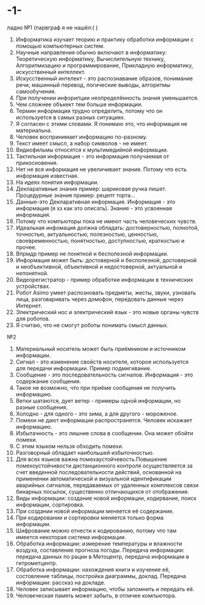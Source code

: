 # -1-
ладно
№1 (парвграф я не нашёл:( )
1. Информатика изучает теорию и практику обработки информации с помощью компьютерных систем.
2. Научные направления обычно включают в информатику: Теоретическую информатику, Вычислительную технику, Алгоритмизацию и программирование, Прикладную информатику, искусственный интеллект.
3. Искусственный интелект - это распознавание образов, понимание речи, машинный перевод, логические выводы, алгоритмы самообучения.
4. При получении инфорипции неопределённость знания уменьшается.
5. Чем сложнее объкект тем больше информации.
6. Термин информации трудно определить, потому что он используется в самых разных ситуациях.
7. Я согласен с этими словами. Я понимаю это, что информация не материальна.
8. Человек воспринимает информацию по-разному.
9. Текст имеет смысл, а набор символов - не имеет.
10. Видиофильмы относятся к мультимедийной информации.
11. Тактильная информация - это информация получаемая от прикосновения.
12. Нет не вся информация не увеличивает знания. Потому что есть информация известная.
13. На идеях понятия информации.
14. Декларативные знания пример: шариковая ручка пишет. Процедурные знания пример: рецепт торта...
15. Данные-это Декларативная информация. Информация - это информация (я хз как это описать). Знания - это усвоенная информация.
16. Потому что компьюторы пока не имеют часть человеческих чувств.
17. Идеальная инфомация должна обладать: достоверностью, полнотой, точностью, актуальностью, полезностью, ценностью, своевременностью, понятностью, доступностью, краткостью и прочее.
18. Впрмдр пример не понятной и бесполезной информации.
19. Информация может быть: достоверной и бесполезной, достоверной и необъективной, объективной и недостоверной, актуальной и непонятной.
20. Видеорегистратор - пример обработки информации в технических устройствах.
21. Робот Asimo умеет распозновать предметы, жесты, звуки, узновать лица, разговаривать через домофон, передовать данные через Интернет.
22. Электрический нос и электрический язык - это новые органы чувств для роботов.
23. Я считаю, что не смогут роботы понимать смысл данных.

№2
1. Материальный носитель может быть приёмником и источником информации.
2. Сигнал - это изменение свойств носителя, которое используется для передачи информации. Пример подмигивание.
3. Сообщение - это последовательность сигналов. Информация - это содержание сообщения.
4. Такое не возможно, что при приёме сообщения не получить информацию.
5. Ветки шатаются, дует ветер - примеры одной информации, но разные сообщения.
6. Холодно - для одного - это зима, а для другого - мороженое.
7. Помехи не дают информации распространятся. Человек искажает информацию.
8. Избытачность - это лишние слова в сообщении. Она может обойти помехи.
9. С этим языком нельзя обходить помехи.
10. Разговорный обладает наибольшей избыточностью.
11. Для всех языков важна помехаустойчевость.Повышение помехоустойчивости дистанционного контроля осуществляется за счет введенной последовательности действий, основанной на применении автоматической и визуальной идентификации аварийных сигналов, передаваемых от удаленных комплексов связи бинарных посылок, существенно отличающихся от отображения.
12. Виды информации: создание новой информации, кодирвание, поиск информации, сортировка.
13. При создании новой информации меняется её содержание.
14. При кодировании и сортировки меняется только форма информации.
15. Шифрование можно отнести к кодированию, потому что там имеется некоторая система информации.
16. Обработка информации: измерение температуры и влажности воздуха, составление прогноза погоды. Передача информации: передача данных по рации в Метоцентр, передача информации в гитрометцентр.
17. Обработка информации: нахождения книги и изучение её, состовление таблицы, постройка диаграммы, доклад. Передача информации: рассказ на докладе.
18. Человек записывает информацию, чтобы запомнить и передать её.
19. Человеческая память может забыть, в отличее компьютора.
